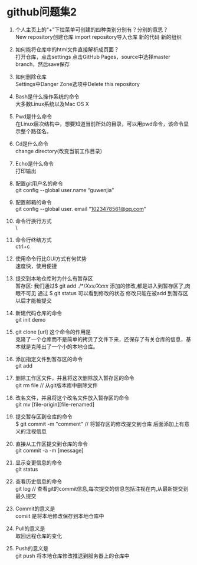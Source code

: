 #  github问题集2

1.	个人主页上的“+”下拉菜单可创建的四种类别分别有？分别的意思？  
New repository创建仓库 import repository导入仓库 新的代码 新的组织
2.	如何能将仓库中的html文件直接解析成页面？  
打开仓库，点击settings 点击GitHub Pages，source中选择master branch，然后save保存
3.	如何删除仓库  
Settings中Danger Zone选项中Delete this repository
4.	Bash是什么操作系统的命令  
大多数Linux系统以及Mac OS X
5.	Pwd是什么命令  
在Linux层次结构中，想要知道当前所处的目录，可以用pwd命令，该命令显示整个路径名。
6.	Cd是什么命令  
change directory(改变当前工作目录)
7.	Echo是什么命令  
打印输出
8.	配置git用户名的命令  
git config --global user.name “guwenjia”
9.	配置邮箱的命令  
git config --global user. email “1023478561@qq.com”
10.	命令行换行方式  
\
11.	命令行终结方式  
ctrl+c

12.	使用命令行比GUI方式有何优势  
速度快，使用便捷

13.	提交到本地仓库时为什么有暂存区  
暂存区: 我们通过$ git add ./*/*Xxx/Xxxx* 添加的修改,都是进入到暂存区了,肉眼不可见 通过 $ git status  可以看到修改的状态
修改只能在被add 到暂存区以后才能被提交

14.	新建代码仓库的命令  
git init demo
15.	git clone [url] 这个命令的作用是  
克隆了一个仓库而不是简单的拷贝了文件下来，还保存了有关仓库的信息，基本就是克隆出了一个小的本地仓库。
16.	添加指定文件到暂存区的命令  
git add
17.	删除工作区文件，并且将这次删除放入暂存区的命令  
git rm file  // 从git版本库中删除文件
18.	改名文件，并且将这个改名文件放入暂存区的命令  
git mv [file-origin][file-renamed]

19.	提交暂存区到仓库的命令  
$ git commit -m "comment"  // 将暂存区的修改提交到仓库 后面添加上有意义的注视信息
20.	直接从工作区提交到仓库的命令  
git commit -a -m [message]
21.	显示变更信息的命令  
git status
22.	查看历史信息的命令  
git log  // 查看git的commit信息,每次提交的信息包括注视在内,从最新提交到最久提交
23.	Commit的意义是  
comiit 是将本地修改保存到本地仓库中  
24. Pull的意义是  
	取回远程仓库的变化
25. Push的意义是  
git push 将本地仓库修改推送到服务器上的仓库中

